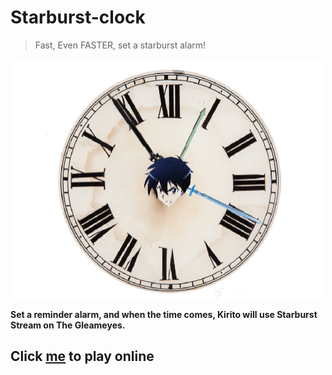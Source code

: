 # Starburst-clock
> Fast, Even FASTER, set a starburst alarm!

<div style="text-align :center">

![demo img](./img/Thumbnail.png)
</div>

**Set a reminder alarm, and when the time comes, Kirito will use Starburst Stream on The Gleameyes.**

## Click [me](https://scratch.mit.edu/projects/1060804265) to play online